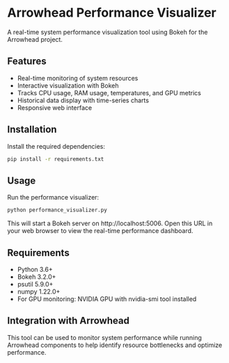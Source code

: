 # Arrowhead Performance Visualizer

A real-time system performance visualization tool using Bokeh for the Arrowhead project.

## Features

- Real-time monitoring of system resources
- Interactive visualization with Bokeh
- Tracks CPU usage, RAM usage, temperatures, and GPU metrics
- Historical data display with time-series charts
- Responsive web interface

## Installation

Install the required dependencies:

```bash
pip install -r requirements.txt
```

## Usage

Run the performance visualizer:

```bash
python performance_visualizer.py
```

This will start a Bokeh server on http://localhost:5006. Open this URL in your web browser to view the real-time performance dashboard.

## Requirements

- Python 3.6+
- Bokeh 3.2.0+
- psutil 5.9.0+
- numpy 1.22.0+
- For GPU monitoring: NVIDIA GPU with nvidia-smi tool installed

## Integration with Arrowhead

This tool can be used to monitor system performance while running Arrowhead components to help identify resource bottlenecks and optimize performance.
